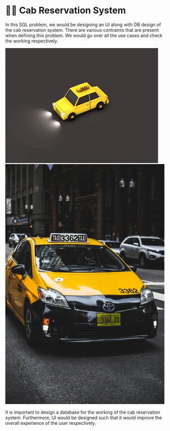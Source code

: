 # 🚕🚖 Cab Reservation System

In this SQL problem, we would be designing an UI along with DB design of the cab reservation system. There are various contraints that are present when defining this problem. We would go over all the use cases and check the working respectively. 

<img src = "https://github.com/suhasmaddali/GIF-files/blob/main/taxigif.gif" />

<img src = "https://github.com/suhasmaddali/Images/blob/main/jordan-zdEsGs_His4-unsplash.jpg" width = "500" />
 
It is important to design a database for the working of the cab reservation system. Furthermore, UI would be designed such that it would improve the overall experience of the user respectively. 
